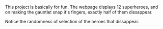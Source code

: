 This project is basically for fun.
The webpage displays 12 superheroes, and on making the gauntlet snap it's fingers, exactly half of them dissappear.

Notice the randomness of selection of the heroes that dissappear.
